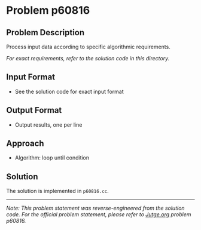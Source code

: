 # Problem p60816

## Problem Description

Process input data according to specific algorithmic requirements.

*For exact requirements, refer to the solution code in this directory.*

## Input Format

- See the solution code for exact input format

## Output Format

- Output results, one per line

## Approach

- Algorithm: loop until condition

## Solution

The solution is implemented in `p60816.cc`.

---

*Note: This problem statement was reverse-engineered from the solution code. For the official problem statement, please refer to [Jutge.org](https://jutge.org/) problem p60816.*
